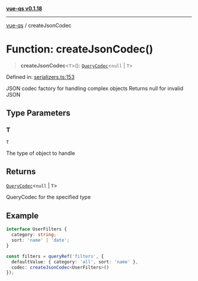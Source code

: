[**vue-qs v0.1.18**](../README.md)

***

[vue-qs](../README.md) / createJsonCodec

# Function: createJsonCodec()

> **createJsonCodec**\<`T`\>(): [`QueryCodec`](../type-aliases/QueryCodec.md)\<`null` \| `T`\>

Defined in: [serializers.ts:153](https://github.com/iamsomraj/vue-qs/blob/bdb41c8152865a4fb600c24be642289b5d115cbf/src/serializers.ts#L153)

JSON codec factory for handling complex objects
Returns null for invalid JSON

## Type Parameters

### T

`T`

The type of object to handle

## Returns

[`QueryCodec`](../type-aliases/QueryCodec.md)\<`null` \| `T`\>

QueryCodec for the specified type

## Example

```ts
interface UserFilters {
  category: string;
  sort: 'name' | 'date';
}

const filters = queryRef('filters', {
  defaultValue: { category: 'all', sort: 'name' },
  codec: createJsonCodec<UserFilters>()
});
```
